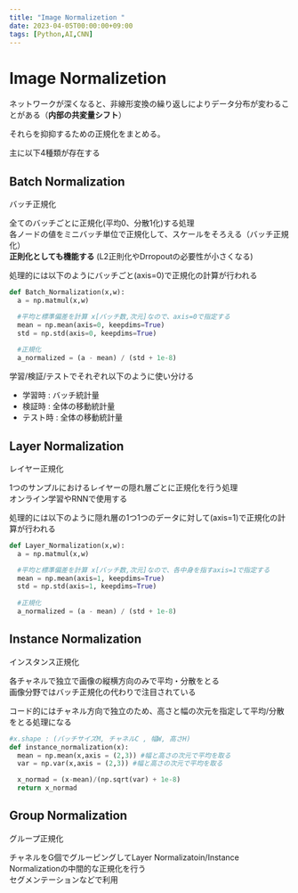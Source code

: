 ```yaml
---
title: "Image Normalizetion "
date: 2023-04-05T00:00:00+09:00
tags: [Python,AI,CNN]
---
```

# Image Normalizetion 

ネットワークが深くなると、非線形変換の繰り返しによりデータ分布が変わることがある（**内部の共変量シフト**）

それらを抑抑するための正規化をまとめる。

主に以下4種類が存在する

## Batch Normalization

バッチ正規化

全てのバッチごとに正規化(平均0、分散1化)する処理  
各ノードの値をミニバッチ単位で正規化して、スケールをそろえる（バッチ正規化）  
**正則化としても機能する** (L2正則化やDrropoutの必要性が小さくなる)

処理的には以下のようにバッチごと(axis=0)で正規化の計算が行われる

``` python
def Batch_Normalization(x,w):
  a = np.matmul(x,w)

  #平均と標準偏差を計算 x[バッチ数,次元]なので、axis=0で指定する
  mean = np.mean(axis=0, keepdims=True)
  std = np.std(axis=0, keepdims=True)
  
  #正規化
  a_normalized = (a - mean) / (std + 1e-8)
```

学習/検証/テストでそれぞれ以下のように使い分ける
- 学習時 : バッチ統計量
- 検証時 : 全体の移動統計量
- テスト時 : 全体の移動統計量

## Layer Normalization

レイヤー正規化

1つのサンプルにおけるレイヤーの隠れ層ごとに正規化を行う処理  
オンライン学習やRNNで使用する

処理的には以下のように隠れ層の1つ1つのデータに対して(axis=1)で正規化の計算が行われる

``` python
def Layer_Normalization(x,w):
  a = np.matmul(x,w)

  #平均と標準偏差を計算 x[バッチ数,次元]なので、各中身を指すaxis=1で指定する
  mean = np.mean(axis=1, keepdims=True)
  std = np.std(axis=1, keepdims=True)
  
  #正規化
  a_normalized = (a - mean) / (std + 1e-8)
```

## Instance Normalization

インスタンス正規化

各チャネルで独立で画像の縦横方向のみで平均・分散をとる  
画像分野ではバッチ正規化の代わりで注目されている

コード的にはチャネル方向で独立のため、高さと幅の次元を指定して平均/分散をとる処理になる

``` python
#x.shape : (バッチサイズM, チャネルC , 幅W, 高さH)
def instance_normalization(x):
  mean = np.mean(x,axis = (2,3)) #幅と高さの次元で平均を取る
  var = np.var(x,axis = (2,3)) #幅と高さの次元で平均を取る

  x_normad = (x-mean)/(np.sqrt(var) + 1e-8)
  return x_normad
```

## Group Normalization

グループ正規化

チャネルをG個でグルーピングしてLayer Normalizatoin/Instance Normalizationの中間的な正規化を行う  
セグメンテーションなどで利用


